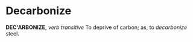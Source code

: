 # Decarbonize

**DEC'ARBONIZE**, _verb transitive_ To deprive of carbon; as, to _decarbonize_ steel.